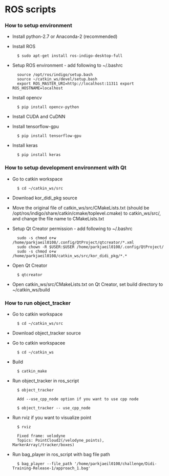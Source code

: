 # ROS scripts

### How to setup environment
* Install python-2.7 or Anaconda-2 (recommended)
* Install ROS

        $ sudo apt-get install ros-indigo-desktop-full

* Setup ROS environment - add following to ~/.bashrc

        source /opt/ros/indigo/setup.bash
		source ~/catkin_ws/devel/setup.bash
		export ROS_MASTER_URI=http://localhost:11311 export ROS_HOSTNAME=localhost

* Install opencv

        $ pip install opencv-python

* Install CUDA and CuDNN
* Install tensorflow-gpu

        $ pip install tensorflow-gpu

* Install keras

        $ pip install keras

### How to setup development environment with Qt
* Go to catkin workspace

        $ cd ~/catkin_ws/src

* Download kor_didi_pkg source
* Move the original file of catkin_ws/src/CMakeLists.txt (should be /opt/ros/indigo/share/catkin/cmake/toplevel.cmake) to catkin_ws/src/, and change the file name to CMakeLists.txt
* Setup Qt Creator permission - add following to ~/.bashrc

        sudo -s chmod o+w /home/parkjaeil0108/.config/QtProject/qtcreator/*.xml
        sudo chown -R $USER:$USER /home/parkjaeil0108/.config/QtProject/
        sudo -s chmod o+w /home/parkjaeil0108/catkin_ws/src/kor_didi_pkg/*.*

* Open Qt Creator

        $ qtcreator

* Open catkin_ws/src/CMakeLists.txt on Qt Creator, set build directory to ~/catkin_ws/build

### How to run object_tracker
* Go to catkin workspace

        $ cd ~/catkin_ws/src

* Download object_tracker source

* Go to catkin workspacee

        $ cd ~/catkin_ws
* Build

        $ catkin_make

* Run object_tracker in ros_script

        $ object_tracker

        Add --use_cpp_node option if you want to use cpp node

        $ object_tracker -- use_cpp_node

* Run rviz if you want to visualize point

        $ rviz

        Fixed frame: velodyne
        Topics: PointCloud2(/velodyne_points), MarkerArray(/tracker/boxes)

* Run bag_player in ros_script with bag file path

        $ bag_player --file_path '/home/parkjaeil0108/challenge/Didi-Training-Release-1/approach_1.bag'
